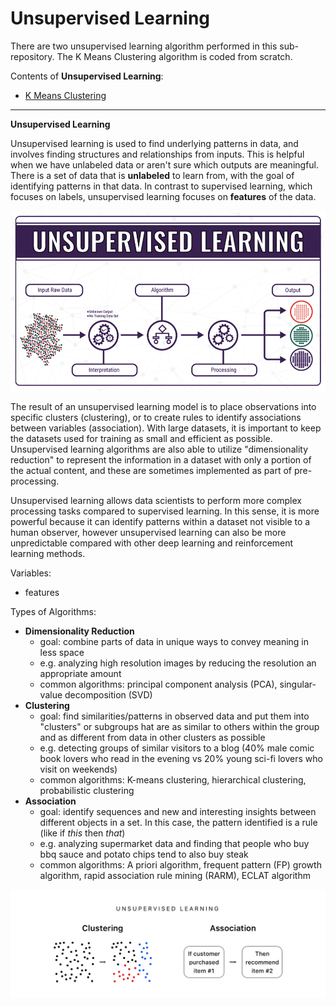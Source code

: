 # Unsupervised Learning

There are two unsupervised learning algorithm performed in this sub-repository. The K Means Clustering algorithm is coded from scratch. 

Contents of **Unsupervised Learning**:
* [K Means Clustering](https://github.com/ppunia74/INDE-577_Fall2022/tree/main/UnsupervisedLearning/K%20Means%20Clustering)

---

**Unsupervised Learning**

Unsupervised learning is used to find underlying patterns in data, and involves finding structures and relationships from inputs. This is helpful when we have unlabeled data or aren't sure which outputs are meaningful. There is a set of data that is **unlabeled** to learn from, with the goal of identifying patterns in that data. In contrast to supervised learning, which focuses on labels, unsupervised learning focuses on **features** of the data. 

![image](https://github.com/ppunia74/INDE-577_Fall2022/blob/main/UnsupervisedLearning/Image/unsup_header.png)


The result of an unsupervised learning model is to place observations into specific clusters (clustering), or to create rules to identify associations between variables (association). With large datasets, it is important to keep the datasets used for training as small and efficient as possible. Unsupervised learning algorithms are also able to utilize "dimensionality reduction" to represent the information in a dataset with only a portion of the actual content, and these are sometimes implemented as part of pre-processing. 

Unsupervised learning allows data scientists to perform more complex processing tasks compared to supervised learning. In this sense, it is more powerful because it can identify patterns within a dataset not visible to a human observer, however unsupervised learning can also be more unpredictable compared with other deep learning and reinforcement learning methods. 

Variables:
- features

Types of Algorithms:
- **Dimensionality Reduction**
  - goal: combine parts of data in unique ways to convey meaning in less space
  - e.g. analyzing high resolution images by reducing the resolution an appropriate amount
  - common algorithms: principal component analysis (PCA), singular-value decomposition (SVD)
- **Clustering**
  - goal: find similarities/patterns in observed data and put them into "clusters" or subgroups hat are as similar to others within the group and as different from data in other clusters as possible
  - e.g. detecting groups of similar visitors to a blog (40% male comic book lovers who read in the evening vs 20% young sci-fi lovers who visit on weekends)
  - common algorithms: K-means clustering, hierarchical clustering, probabilistic clustering
- **Association**
  - goal: identify sequences and new and interesting insights between different objects in a set. In this case, the pattern identified is a rule (like if *this* then *that*)
  - e.g. analyzing supermarket data and finding that people who buy bbq sauce and potato chips tend to also buy steak
  - common algorithms: A priori algorithm, frequent pattern (FP) growth algorithm, rapid association rule mining (RARM), ECLAT algorithm


![image](https://github.com/ppunia74/INDE-577_Fall2022/blob/main/UnsupervisedLearning/Image/unsup_cat.png)
